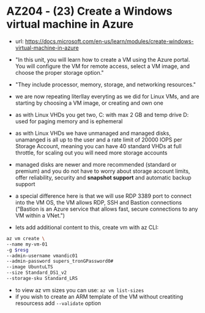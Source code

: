 # AZ204 - (23) Create a Windows virtual machine in Azure

- url: <https://docs.microsoft.com/en-us/learn/modules/create-windows-virtual-machine-in-azure>
- "In this unit, you will learn how to create a VM using the Azure portal. You will configure the VM for remote access, select a VM image, and choose the proper storage option."
- "They include processor, memory, storage, and networking resources."
- we are now repeating literllay everyting as we did for Linux VMs, and are starting by choosing a VM image, or creating and own one
- as with Linux VHDs you get two, C: with max 2 GB and temp drive D: used for paging memory and is ephemeral
- as with Linux VHDs we have unmanaged and managed disks, unamanged is all up to the user and a rate limit of 20000 IOPS per Storage Account, meaning you can have 40 standard VHDs at full throttle, for scaling out you will need more storage accounts
- managed disks are newer and more recommended (standard or premium) and you do not have to worry about storage account limits, offer reliability, security and **snapshot support** and automatic backup support
- a special difference here is that we will use RDP 3389 port to connect into the VM OS, the VM allows RDP, SSH and Bastion connections ("Bastion is an Azure service that allows fast, secure connections to any VM within a VNet.")

- lets add additional content to this, create vm with az CLI:

```bash
az vm create \
--name my-vm-01
-g $resg
--admin-username vmandic01
--admin-password supers_tronGPassword0#
--image UbuntuLTS
--size Standard_DS1_v2
--storage-sku Standard_LRS
```

- to view az vm sizes you can use: `az vm list-sizes`
- if you wish to create an ARM template of the VM without creatiting resourcess add `--validate` option
